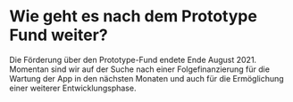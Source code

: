 # Wie geht es nach dem Prototype Fund weiter?
Die Förderung über den Prototype-Fund endete Ende August 2021.
Momentan sind wir auf der Suche nach einer Folgefinanzierung
für die Wartung der App in den nächsten Monaten und auch
für die Ermöglichung einer weiterer Entwicklungsphase.